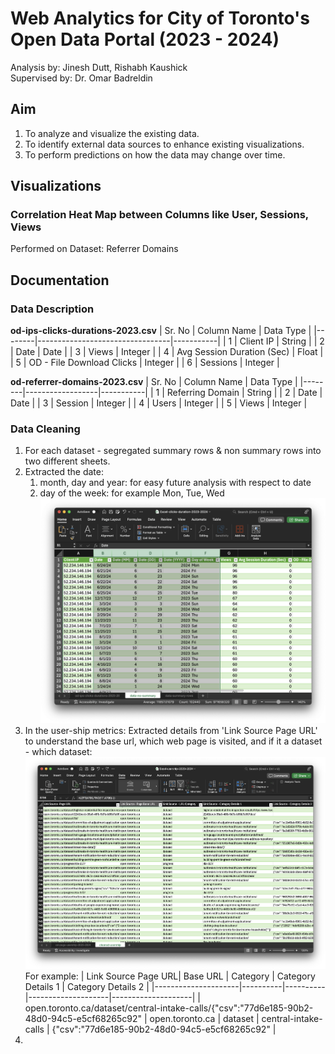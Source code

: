 # Web Analytics for City of Toronto's Open Data Portal (2023 - 2024)
Analysis by: Jinesh Dutt, Rishabh Kaushick
<br>Supervised by: Dr. Omar Badreldin

## Aim
1. To analyze and visualize the existing data.
2. To identify external data sources to enhance existing visualizations.
3. To perform predictions on how the data may change over time.


## Visualizations
### Correlation Heat Map between Columns like User, Sessions, Views
Performed on Dataset: Referrer Domains  


## Documentation
### Data Description
**od-ips-clicks-durations-2023.csv**
| Sr. No | Column Name                     | Data Type |
|--------|---------------------------------|-----------|
| 1      | Client IP                       | String    |
| 2      | Date                            | Date      |
| 3      | Views                           | Integer   |
| 4      | Avg Session Duration (Sec)      | Float     |
| 5      | OD - File Download Clicks       | Integer   |
| 6      | Sessions                        | Integer   |

**od-referrer-domains-2023.csv**
| Sr. No | Column Name      | Data Type |
|--------|------------------|-----------|
| 1      | Referring Domain | String   |
| 2      | Date             | Date      |
| 3      | Session          | Integer   |
| 4      | Users            | Integer   |
| 5      | Views            | Integer   |


### Data Cleaning
1. For each dataset - segregated summary rows & non summary rows into two different sheets.
2. Extracted the date:
   1. month, day and year: for easy future analysis with respect to date
   2. day of the week: for example Mon, Tue, Wed
   ![Date column extracted to month, day and year](./screenshots/data_cleaning_date_columns.png)
3. In the user-ship metrics: Extracted details from 'Link Source Page URL' to understand the base url, which web page is visited, and if it a dataset - which dataset:
![Link Source Page URL data extraction](./screenshots/data_cleaning_usership_url_cleanup.png)
For example:
    | Link Source Page URL| Base URL | Category | Category Details 1 | Category Details 2 |
    |---------------------|----------|----------|--------------------|--------------------|
    | open.toronto.ca/dataset/central-intake-calls/{"csv":"77d6e185-90b2-48d0-94c5-e5cf68265c92" |  open.toronto.ca | dataset | central-intake-calls | {"csv":"77d6e185-90b2-48d0-94c5-e5cf68265c92" |
4. 
